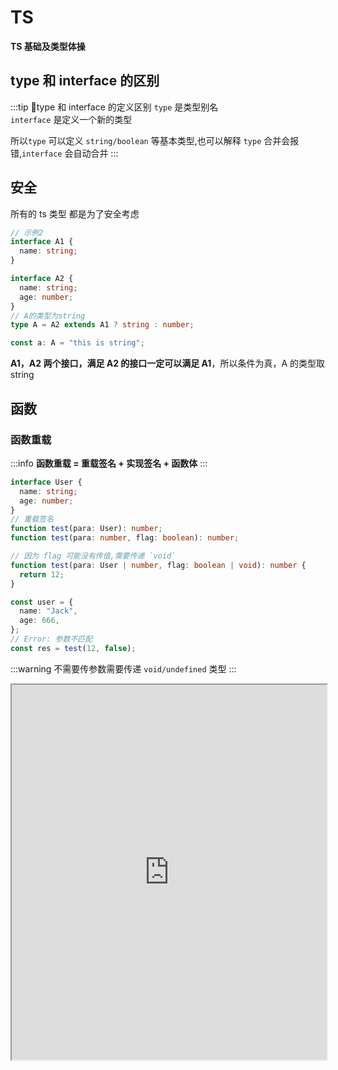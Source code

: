 # TS

**TS 基础及类型体操**

## type 和 interface 的区别

:::tip 🚀type 和 interface 的定义区别
`type` 是类型别名  
 `interface` 是定义一个新的类型

所以`type` 可以定义 `string/boolean` 等基本类型,也可以解释 `type` 合并会报错,`interface` 会自动合并
:::

## 安全

所有的 ts 类型 都是为了安全考虑

```ts
// 示例2
interface A1 {
  name: string;
}

interface A2 {
  name: string;
  age: number;
}
// A的类型为string
type A = A2 extends A1 ? string : number;

const a: A = "this is string";
```

**A1，A2 两个接口，满足 A2 的接口一定可以满足 A1**，所以条件为真，A 的类型取 string

## 函数

### 函数重载

:::info
**函数重载 = 重载签名 + 实现签名 + 函数体**
:::

```ts
interface User {
  name: string;
  age: number;
}
// 重载签名
function test(para: User): number;
function test(para: number, flag: boolean): number;

// 因为 flag 可能没有传值,需要传递 `void`
function test(para: User | number, flag: boolean | void): number {
  return 12;
}

const user = {
  name: "Jack",
  age: 666,
};
// Error: 参数不匹配
const res = test(12, false);
```

:::warning
不需要传参数需要传递 `void/undefined` 类型
:::

<iframe src="https://www.typescriptlang.org/play?#code/JYOwLgpgTgZghgYwgAgKoGdrIN4ChnIhwC2EAXMumFKAOYDc+yct5hArsQEbSMC+uAPSDkgWcTAvvGA-b0CwKrhjsQCMMAD2IZJCoAKAA5wocChmgBKCiE48ojeYuVqNEbXoPnL0ADTIYAGxYUuFRUfCDgQMw5uXlwhEUADtUAuOW8-WmRAe+VAX4DAQptASHNAAnlAHgUPQAB0wEDIvMAkBOQAAwA3FWAAE2rkOQUlVXVNMF19Q2MoZAAfSKsPXxZkAKCQsIIR+qazCyioPAIoCDB2KHUARgAmXAEENSpkdkxBgF4cJiJSCgByAClEAGsnjyYWNgA2AHHRjCZCHDwAIngPkw4OQgCHlQAOpoBYOUAnMqAWUSPIAr5QygHozUEHQAw-1DMLhTiBzpt0Mhbt0tGDvHBoRATPQgA" width="100%" height="600"/>

### 函数兼容

**子类型比父类型更加具体,父类型比子类型更宽泛,子类型可以赋值给父类型,父类型不能赋值给子类型(逆变除外)** 目的是为了安全

#### 可赋值性

```ts
interface Animal {
  name: string;
}

interface Dog extends Animal {
  break(): void;
}

let a: Animal;
let b: Dog;

// 可以赋值，子类型更佳具体，可以赋值给更佳宽泛的父类型
a = b;
// 反过来不行
b = a;
```
可赋值性在联合类型中的特性
```ts
type A = 1 | 2 | 3;
type B = 2 | 3;
let a: A;
let b: B;

// 不可赋值
b = a;
// 可以赋值
a = b;
```
A此处类型更多但是其表达的类型更宽泛，所以A是父类型，B是子类型。

因此b = a不成立（父类型不能赋值给子类型），而a = b成立（子类型可以赋值给父类型）

---
:::tip
**_赋值的主要是赋值的是函数体_**  
形参数量少的可以赋值给形参数量多的,因为形参少，在 **_函数体内_** 只能用到这些形参
:::

#### 逆变

```ts
type Func = (a: string, b: string) => void;

let sum: Func;
// 形参数量比 Func 少
let f1 = (a: string) => {};
// 形参数量比 Func 多，在函数体内可能用到了形参
let f3 = (a: string, b: string, c: string) => {};

sum = f1;
// 错误，函数体还是f3，但是形参是 sum 的
sum = f3;
// sum 的函数体内需要 3 个参数
sum("1", "2");
```

<iframe src="https://www.typescriptlang.org/play?ssl=13&ssc=17&pln=1&pc=1#code/C4TwDgpgBAYgrgOwMYF4oAoCGAuAzsAJwEsEBzAGgCM9CTSBKFAPgDcB7IgEwChuAbCMCi44AW2zxk3APTSogI31AQ8qAHU0DziYBXrWIiRRAiDr9BUAGYBGKGiw1iZRkwDeAXxlylazZJ2AsTUAw-4Ap1QL+KyoDK8oChioD3yoC-AYAUroAMSoBhckoGQkYAzOYYOPjWFNRZdORIVnS2jrzCYumm3FCyUICYqYD30d6BQYAb8YD0ZqnegGLy7Urt5aJQgCFu1SJDaKnVta2A6foDgJBygFRyicYp6ABEJhvkGwBMOxtIG-RAA" width="100%" height="600"/>

#### 协变

:::tip
**_因为有可能拿着这个返回值去做其他事情，不能少个返回值_**
:::

因为赋值赋的是函数体,不能少一个返回值

```ts
type Func = () => { name: string; age: number };

let sum: Func;
let f1 = () => {
  return { name: "zs" };
};
let f2 = () => {
  return { name: "zs", age: 20, gender: 1 };
};

// 报错,少一个返回值
sum = f1;

sum = f2;

// 使用的时候,这两个是必须存在的
sum().age / sum.name;
```

<iframe src="https://www.typescriptlang.org/play?#code/C4TwDgpgBAYgrgOwMYF4oAoCUKB8BvBAQwFsIAuAZ2ACcBLBAcwBpCHyE5iAjCagXwBQAgDYRgUCpzLxkIsVABmARihosuPFGpi41BFAIlyAcgBeFY30GjxCgEyqM2fNuC79moqTJmLLNmR2AAxMbAgAJrxkKlZCAPRxUIClRoCYqUyAiDqAAHKAVHKAK-GAe2qAPAoCksQoykKl5XZAA" width="100%" height="600"/>

### 特点

**`TS` 中只有 `函数参数` 这一处逆变**

:::tip 🚀 逆变/协变
**infer 推导的名称相同并且都处于逆变的位置，可推导出交叉类型**  
**infer 推导的名称相同并且都处于协变的位置，可推导出联合类型**
:::
交叉类型

```ts
type Bar<T> = T extends { a: (x: infer U) => void; b: (x: infer U) => void }
  ? U
  : never;

type T20 = Bar<{ a: (x: string) => void; b: (x: string) => void }>; // string
type T21 = Bar<{ a: (x: string) => void; b: (x: number) => void }>; // string & number
```

联合类型

```ts
type Foo<T> = T extends () => { a: infer U; b: infer U } ? U : never;

type T10 = Foo<() => { a: string; b: string }>; // string
type T11 = Foo<() => { a: string; b: number }>; // string | number
```

<iframe src="https://www.typescriptlang.org/play?#code/C4TwDgpgBAQghgJwDwBUB8UC8UVQgD2AgDsATAZygG8o4AuKACnwYEtiAzCBKAVQEosGAG4B7VqQDcUAEYNmbTtz6DMI8aSgBfAFBQoAfj56oDYhGHdJOnaEg4ATAAYssREhr0mLKOWAJ2AHNVdQlpOW8GPwDiYKEoMQltNGkAelTffyDbcGgUBwBGV3hkT3kfaKCQhI1w8rMAVwBbGW5qxM0tFP10zJjAqAAyKGJm1oQbG17AeWVADeUc+wAxUVFUDGxcAiIySkZ+NTKodi4eXjqjpVPtQz5TEYsrSbs8gpdsZdW9g9oorNjzyqxZJpDKAwILF5Fd4rJBfNCHMHnUYtZRdEF9IJQAA+IzG3CAA" width="100%" height="600"/>

#### 数组逆变

```ts
interface Array<T> {
  concat(...arg: T[]): T[]; // 这种写法会禁止逆变，不去检测 逆变
  // concat:(...arg:T[])=>T[]
}

let p!: Array<Parent>;
let c!: Array<Child>;
p = c;
```

### 函数扩展

```ts
function getName() {}
namespace getName {
  export const type = "form";
}

console.log(getName.type); // form
```

### 函数对象

```ts
const b = () => "hello";
b.id = false;

// 定义类型
const y: { (): string; id: boolean } = b;

// 可以写成下面的这种
type FunctionWithId = {
  (): string;
  id: boolean;
};

const x: FunctionWithId = b;
```

### 函数泛型

```ts
type ICallBack1 = <T>(item: T, idx: number) => T;

// 使用接口时确定类型，手动传入
type ICallBack<T> = (item: T, idx: number) => T;

//手动传入
let fun: ICallBack<string> = (item, idx) => item;

// 禁止手动传入,因为它的类型就是 T
let fun2: ICallBack1 = (item, idx) => item;

// 当传入一个字符串的时候，T 的类型被确定,返回值是 string 类型
fun2("aaa", 1);
```

`type ICallBack1 = <T>(item: T, idx: number) => void;` 这种是运行时,根据传入 `item` 的类型来自动推导

<iframe src="https://www.typescriptlang.org/play?ssl=12&ssc=36&pln=3&pc=1#code/FDAuE8AcFMAIEkDCBDANqgQsgxgawIywC8sAPACoB8AFAJajQC2AXLOQDSy0AmAHqwDsArowBG0AE4BKYpVgA3APY8A3CAD062IH95QBSugUuNAx8qA300B2HoCztQN4+gaPVAMP+BpI0AVSoAJ5QKaKsMFDhI0mHLgo5EjoGFjZOHn5YYTFJGSI5JVUNdSc3YFRoUFgAMyEBZh90LDxSAGdQCVoBAHMg2BCmdkipBIBvAF8U2EBAz0AjazTXdkADtUAuOUBg7UAQtxtARh1AejM2WA9M7LyBACZClGL-QiJGxma+VspOoA" width="100%" height="600"/>

## 字符串

### 固定后缀字符串

```ts
const sType: {
  [k: `${string}HD`]: any;
} = {
  aHD: "AAA",
};
```

### 字符串分发

```ts
// type T3 = "top-left" | "top-right" | "bottom-left" | "bottom-right"
type T3 = `${"top" | "bottom"}-${"left" | "right"}`;
// type T4 = 1 | "1" | 2 | 3 | "2" | "3"
type T4 = `${1 | 2 | 3}` | 1 | 2 | 3;
```

## 元祖[tuple]

**用于保存定长/定数据类型的数据**

### 可选参数

```ts
type Either2dOr3d = [number, number, number?];
const e: Either2dOr3d = [1, 1];

// 元祖类型，只能有一个数字
let d: [1 | 2 | 3] = [2];
```

### 剩余参数

```ts
type BooleansStringNumber = [...boolean[], string, number];

const f: BooleansStringNumber = ["1", 1];

// 前面只能是 boolean,或者是不填，不能是其他类型
const f: BooleansStringNumber = [false, 1, "1", 1]; //[!code error]
```

### 联合参数

```ts
// 可以不用写最后的布尔值，固定了位置
type StringNumberBooleans = [string | number, number, ...boolean[]];
let s: StringNumberBooleans = ["a", 12];
```

### 命名参数

更加详细介绍

```ts
type StringNumberBooleans = [name: string, age: number];
let s: StringNumberBooleans = ["a", 12];
```

## {} & Object & object

:::info 区别
object：表示任何非原始类型的值，包括对象、数组、函数等,但不包括 null 和 undefined

Object 表示一个 js 的全局对象,任何时候都不建议使用

{} 是 Object 的实例,和 Object 一样
:::

<iframe src="https://www.typescriptlang.org/play?#code/FDA2FMBcAIHsCMBWAuOTwGNIG5gMdALzQDeAvttAPRXSAQKoKs2gMP+BeXoJ-aghjGD0ZmopjIG8fQNHqeJEWgBtALqUa9ZoAdTQCN+PfP2jDRBYgAoAlEQB8pCtVqMmgX8UFq9Fg0j84gIyVo7s9EB66QwA0PADsAVwBbeHAAJwcQCBh8ACZUAHk7HC148XJZc2Z2bmgUvntNBPFpbPkmZR5C9RKkDN0DQmMszwtrGtTo0uJnDwH2v36uosERGKhoAA9UNXtiACIAC3BQUFhFisBYOQtAdW1AMm9AJjkuQHzlQGnNYSZt2zHosCmAT2TupYB3WAjQABMtz13mIcThcrjcCt1NJMYAAvZDkcSLACGi2AQA" width="100%" height="600"/>

## Class
### 类型
- 当把类直接作为类型时，该类型约束的是该类型必须是类的实例；即该类型获取的是该类上的实例属性和实例方法（也叫原型方法）；
- 当把typeof 类作为类型时，约束的满足该类的类型；即该类型获取的是该类上的静态属性和方法。
```ts
class People {
  name: number|undefined;
  age: number|undefined;
  constructor() {}
  static a(){}
}

// p1可以正常赋值
const p1: People = new People();

// 等号后面的People报错，类型“typeof People”缺少类型“People”中的以下属性: name, age
// const p2: People = People; //[!code error]


// p3报错，类型 "People" 中缺少属性 "prototype"，但类型 "typeof People" 中需要该属性
// const p3: typeof People = new People(); //[!code error]
// p4可以正常赋值
const p4: typeof People = People;
p4.a
``` 

## 关键字

### NonNullable

去除 null 类型,_主要利用了 TS 的分发类型_

```ts
// 原理
type NonNullable<T> = T & {};
// null | HTMLElement
let ele = document.getElementById("div");
// 去除 null
type D = NonNullable<typeof ele>; // HTMLElement
//只有 HTMLElement
(ele as D).style.color = "red";
```

### is

类型收紧的更加具体

```ts
interface Bird {
  fly: string;
}

interface Fish {
  swim: string;
}

function isBird(val: Bird | Fish): val is Bird {
  return "fly" in val;
}

// 是因为 isBird 返回的是一个 boolean 值，所以才需要一个 is 关键字
function test(a: Bird | Fish) {
  if (isBird(a)) {
    a; // Bird
  } else {
  }
}
```

### satisfies(使满足)

```ts
interface Vibe {
  mood: "happy" | "sad";
}

// vibe.mood: "happy" | "sad"
const vibe: Vibe = {
  mood: "happy",
};

// vibe.mood: "happy"
const vibe = {
  mood: "happy",
} satisfies Vibe; // [!code ++]
```

```ts
type ICustomerImage = {
  height: string;
};

type UserImage = string | ICustomerImage;

interface IUser {
  id: number;
  image: UserImage;
}

const badImage: IUser = {
  id: 1,
  image: "aa",
};

const goodImage = {
  id: 1,
  image: "aa",
} satisfies IUser; // [!code ++]

badImage.image; // 只能获取字符串和 对象的公有方法
goodImage.image; // 就是一个字符串，可以获取字符串的方法
```

### Exclude(排除)

```ts
type Exclude<T, U> = T extends U ? never : T;
```

举例来说

```ts
type A = Exclude<"key1" | "key2", "key2">; // 'key1'
```

利用了条件类型中的分配原则

```ts
type A = `Exclude<'key1' | 'key2', 'key2'>`

// 等价于

type A = `Exclude<'key1', 'key2'>` | `Exclude<'key2', 'key2'>`

// =>

type A = ('key1' extends 'key2' ? never : 'key1') | ('key'2 extends 'key2' ? never : 'key2')

// =>

// never是所有类型的子类型
type A = 'key1' | never = 'key1'
```

### Extract(提取)

```ts
type Extract<T, U> = T extends U ? T : never;
```

### ReturnType

```ts
type MyReturnType<T extends Function> = T extends (...args: any) => infer R
  ? R
  : never;
```

### keyof

遍历
:::info
如果 T 里面是 类型的集合，T[P]返回的就是类型
T 里面是 具体的值，那么 T[P]返回的就是具体的值
:::

```ts
type ExcludeType<T extends Array<any>, K extends string | number | boolean> = {
  [P in keyof T]: T[P] extends K ? never : T[P];
}[number];
```

对多个对象进行遍历

```ts
type Merge<F extends Record<string, any>, S extends Record<string, any>> = {
  [K in keyof F | keyof S]: K extends keyof S
    ? S[K]
    : K extends keyof F
    ? F[K]
    : never;
};
```

重新映射

1. Uppercase 转大写
2. Lowercase
3. Capitalize 首字母大写
4. Uncapitalize 转小写

```ts
type G1<T> = {
  // 交叉类型限制 类型 相当于取的交集，因为 Capitalize 只接受 string
  // as 重新映射
  [k in keyof T as `get${Capitalize<k & string>}`]?: () => T[k];
};
```

### lookup(查找)

```ts
type D1 = {
  a: never;
  b: never;
  c: string;
};

// 使用 keyof 的意思是 Pick 后面只能使用 'a' | 'b' |'c'
type OmitNever<T> = Pick<
  T,
  { [P in keyof T]: T[P] extends never ? never : P }[keyof T]
>; // { 'name':'zs',age :12 }['name' | 'age'] 'zs'

type Me = { name: "阿宝哥"; city: "XM" }["name" | "city"];
type Me = "阿宝哥" | "XM"; // 先生成映射类型后再利用Lookup Types

interface Example {
  a: string;
  b: boolean;
}

// 可以是 布尔也可以是 字符串
let D: Example["b" | "a"] = false;
```

### infer

infer 只能在条件类型的 extends 子句中，推断的类型变量需要可以在条件类型的 true 分支中引用。

infer 可以指代一个类型，也可以是具体的值

:::danger
元组成员必须全部具有或全部不具有名称
:::

```ts
// 代表的是一个值
type TrimLeft<V extends string> = V extends ` ${infer R}` ? R : V;
let c: TrimLeft<" abcd"> = "abcd";

// [1, 2, 5, 3, 6]
type L = Flatten<[[1, 2, 5, 3], 6]>;

// 不断递归
type Flatten<T extends any[]> = T extends [infer F, ...infer R]
  ? F extends any[]
    ? [...Flatten<F>, ...Flatten<R>]
    : [F, ...Flatten<R>]
  : T;
```

具名

```ts
// R 指代的第一个字符，infer _ 没有用到
type First<T extends any[]> = T extends [infer R, ...infer _] ? R : never;

// First<[() => 123, { a: string }] == ()=>123

// 具名元祖类型
type First<T extends any[]> = T extends [F: infer R, ...args: infer _]
  ? R
  : never;
```

指代类型

```ts
type MyParameters<V extends Function> = V extends (s: infer P) => any
  ? P
  : never;

let c: MyParameters<(a: string) => string> = "";
```

### InstanceType

```ts
type InstanceType<T extends abstract new (...args: any) => any> =
  T extends abstract new (...args: any) => infer R ? R : any;
```

```ts
class MyClass {
  name: string;
  age: number;

  constructor(name: string, age: number) {
    this.name = name;
    this.age = age;
  }
  getName() {
    return this.name;
  }
}
type MyInstanceType = InstanceType<typeof MyClass>;

const instance: MyInstanceType = new MyClass("Alice", 30);
```

## any / unknown
### keyof any 为啥是 string | number | symbol
因为 keyof 本意是提取key值,key 的类型只能是 string / number / symbol

:::info
unknown 是 top type  
any 有时候是 top type，有时候是 bottom type
:::


顶级类型

```ts
type x2 = string extends unknown ? true : false; // true
type x2 = string extends any ? true : false; // true
```

any 是 bottom type

```ts
let x: any = 1;
x = [];
```

## 分配条件类型（Distributive Conditional Types）

:::tip ✈️✈️✈️
对于使用 extends 关键字的条件类型（即上面的三元表达式类型），如果 **_extends 前面的参数_** 是一个 _泛型类型_，当传入该参数的是 _联合类型_，则使用分配律计算最终的结果。

分配律是指，将联合类型的联合项拆成单项，分别代入条件类型，然后将每个单项代入得到的结果再联合起来，得到最终的判断结果。
:::

满足两个要点即可适用分配律:

1. 参数是泛型类型
2. 代入参数的是联合类型

```ts
type P<T> = T extends "x" ? string : number;
type A3 = P<"x" | "y">; // A3的类型是 string | number
```

#### 防止条件判断中的分配

:::tip 🚀 防止条件判断中的分配
被 **数组、元组或 Promise** 等包装
:::

禁止分发

```ts{13-15}
// 元祖类型
type WrappedTuple<T> = [T] extends [boolean] ? "Y" : "N";
// 数组类型
type WrappedArray<T> = T[] extends boolean[] ? "Y" : "N";
// Promise
type WrappedPromise<T> = Promise<T> extends Promise<boolean> ? "Y" : "N";
​

type T1 = WrappedTuple<number | boolean>; // "N"
type T2 = WrappedArray<number | boolean>; // "N"
type T3 = WrappedPromise<true | false>; // "Y"

// 重要
type NoDistrubate<T> = T & {}
type UnionAsset<T> =  NoDistrubate<T> extends boolean ? true :false
// 没有分发
type s = UnionAsset<true | false>  // true

```

## enum(枚举)

### 扩展

```ts
enum Seasons {
  Spring = "Spring",
  Summer = "Summer",
}

namespace Seasons {
  export let Autum = "Autum";
  export let Winter = "Winter";
}

let s = Seasons.Autum; //[!code ++]
```

编译结果是:

```js
var Seasons;
(function (Seasons) {
  Seasons["Spring"] = "Spring";
  Seasons["Summer"] = "Summer";
})(Seasons || (Seasons = {}));

(function (Seasons) {
  Seasons.Autum = "Autum";
  Seasons.Winter = "Winter";
})(Seasons || (Seasons = {}));
```

### 获取 enum 的 key / value

```ts
enum Status {
  SUCCESS = "success",
  DANGER = "danger",
  WARNING = "warning",
}
```

#### 获取枚举的 key 类型

```ts
type StatusKey = keyof typeof Status;
// 'SUCCESS' | 'DANGER' | 'WARNING'

const keyArr: StatusKey[] = ["SUCCESS", "DANGER"]; // passed
```

#### 获取枚举的 value 类型

```ts
type StatusVal = `${Status}`;
// 'success' | 'danger' | 'warning'

const valArr: StatusVal[] = ["success", "danger", "warning"]; // passed
```

## assets

保证后续代码的安全执行,可以在后面推导出具体的类型

```ts
function assert(value: unknown, message?: string): asserts value {
  if (!value) {
    throw new Error(message);
  }
}
```

assets NonNullable

```ts
function assertNonNull<T>(obj: T): asserts obj is NonNullable<T> {
  if (obj === null || obj === undefined) {
    throw new Error("Assertion failed: Object is null or undefined");
  }
}
```

assets number[]

```ts
function assertNumberArray(value: unknown): asserts value is number[] {
  if (!(value as any[]).every(item => typeof item === "number")) {
    throw new Error();
  }
}
```

## as(重新映射)

```ts{8}
interface Person {
  name:string
  age:number
  address:string
}

type PickKeysByValues<T extends object,U>={
  [K in keyof T as T[K] extends U ? never : K]:T[K]
}

type C = PickKeysByValues<Person,string>
```



## 类型声明文件
### 声明对象
```ts
let result = myLib.makeGreeting("hello, world");
console.log("The computed greeting is:" + result);
let count = myLib.numberOfGreetings;
```

使用 `namespace` 以key-value形式声明
```ts
  declare namespace myLib {
  function makeGreeting(s: string): string;
  let numberOfGreetings: number;
}
```
### 声明变量/函数
可以以 `var/let/const` 声明变量
```ts
declare var foo1: number;
declare let foo2: boolean;
declare const foo: string;
```
可以声明函数，顺便还有类型重载
```ts
declare function foo3(s: string): string;
declare function foo3(s: number): number;
```

### 声明 class
```ts
  const myGreeter = new Greeter("hello, world");
myGreeter.greeting = "howdy";
myGreeter.showGreeting();
// 静态方法
Greeter.showGreeting2()

class SpecialGreeter extends Greeter {
  constructor() {
    super("Very special greetings");
  }
}
```
```ts
  declare class Greeter {
  constructor(greeting: string);
  greeting: string;
  showGreeting(): void;
  static showGreeting2():void
}
```

### 定义 module
```ts
import {mock,IMock} from "Mock"
mock({
  "@name": "asdf",
  "@type":12321
})
```
和其他类型一样,需要 export 导出
```ts
declare module "Mock" {
  export interface IMock {
    "@name": string;
    "@type": number;
  }
  function mock(option: Partial<IMock>): void;
  export { mock };
}
```
### 全局类型
只需要在 `.d.ts` 中不加 `export` 即是全局
```ts
interface IMock {
  "@name": string;
  "@type": number;
}

type x = 1 | 2 | 3;
``` 
## 其他
### Element / HTMLElement 的区别
```ts
let F:HTMLElement  = document.createElement("div"); 
let F1:Element  = document.createElement("div"); 
F1.style //[!code error]
F.style
```
```ts
interface HTMLElement extends Element, ElementCSSInlineStyle, ElementContentEditable, GlobalEventHandlers, HTMLOrSVGElement {
   hidden: boolean;
   readonly offsetHeight: number;
   readonly offsetLeft: number;
   click(): void;

   addEventListener<K extends keyof HTMLElementEventMap>(type: K, listener: (this: HTMLElement, ev: HTMLElementEventMap[K]) => any, options?: boolean | AddEventListenerOptions): void;
   
   removeEventListener<K extends keyof HTMLElementEventMap>(type: K, listener: (this: HTMLElement, ev: HTMLElementEventMap[K]) => any, options?: boolean | EventListenerOptions): void;
}

interface ElementCSSInlineStyle {
    readonly attributeStyleMap: StylePropertyMap;
    readonly style: CSSStyleDeclaration;
}
```
所以 `HTMLElement` 是 `Element` 的子集

## 类型体操

### lookup (0062)

本质是把 Animal 中取出 type 值相等的

```ts
interface Cat {
  type: "cat";
  breeds: "Abyssinian" | "Shorthair" | "Curl" | "Bengal";
}

interface Dog {
  type: "dog";
  breeds: "Hound" | "Brittany" | "Bulldog" | "Boxer";
  color: "brown" | "white" | "black";
}

type Animal = Cat | Dog;

type cases = [
  Expect<Equal<LookUp<Animal, "dog">, Dog>>,
  Expect<Equal<LookUp<Animal, "cat">, Cat>>
];
```

```ts
//满足分发, 会进行分发
type Extract<T, U> = T extends U ? T : never;

type LookUp<U extends { type: string }, T> = T extends U["type"]
  ? Extract<U, { type: T }>
  : never;
```

### 获取必填属性(0057)

```ts
type cases = [
  Expect<Equal<GetRequired<{ foo: number; bar?: string }>, { foo: number }>>,
  Expect<
    Equal<GetRequired<{ foo: undefined; bar?: undefined }>, { foo: undefined }>
  >
];
```

Required 只能接收一个大的类型

```ts
//  type Required<T> = {
//     [P in keyof T]-?: T[P];
// };

type GetRequired<T> = {
  [K in keyof T as T[K] extends Required<T>[K] ? K : never]: T[K];
};

type y = GetRequired<{ foo: number; bar?: string }>;
```

### 获取可选的 key 值

```ts
type cases = [
  Expect<Equal<OptionalKeys<{ a: number; b?: string }>, "b">>,
  Expect<Equal<OptionalKeys<{ a: undefined; b?: undefined }>, "b">>,
  Expect<
    Equal<
      OptionalKeys<{ a: undefined; b?: undefined; c?: string; d?: null }>,
      "b" | "c" | "d"
    >
  >,
  Expect<Equal<OptionalKeys<{}>, never>>
];
```

两种方式

1. 上文中的 `Required` 取反
   ```ts
   type OptionalKeys<T> = keyof Optional<T>;
   // 判断元素是否在 必填项中
   type Optional<T> = {
     [K in keyof T as T[K] extends Required<T>[K] ? never : K]: T[K];
   };
   ```
2. 判断是否与 `Omit` 之后的相同
   **K 写在形参里面还要再写一遍,因为是需要分发**

   ```ts
   type OptionKeys<T, K = keyof T> = K extends keyof T
     ? Omit<T, K> extends T
       ? K
       : never
     : never;

   interface Person {
     name: string;
     age?: number;
   }

   type G = OptionKeys<Person>; // age
   ```

   原因是,必填项可以继承自 `Person`,如果使用 `Omit` 忽略之后还能 extends T,则说明是 可选

   ```ts
   // {
   //    name: string;
   // }

   type L = Omit<Person, "age">;
   // true
   type X2 = L extends Person ? true : false;

   // {
   //    age: number | undefined;
   // }
   type L = Omit<Person, "name">;
   // false
   type X2 = L extends Person ? true : false;
   ```

### 设置 readOnly

```ts
type cases = [
  Expect<Alike<MyReadonly2<Todo1>, Readonly<Todo1>>>,
  // todo1 / todo2 都设置为 readonly
  Expect<Alike<MyReadonly2<Todo1, "title" | "description">, Expected>>,
  Expect<Alike<MyReadonly2<Todo2, "title" | "description">, Expected>>
];

interface Todo1 {
  title: string;
  description?: string;
  completed: boolean;
}

interface Todo2 {
  readonly title: string;
  description?: string;
  completed: boolean;
}

interface Expected {
  readonly title: string;
  readonly description?: string;
  completed: boolean;
}
```

先把所有的参数都变为`readonly`，再与后面的进行交叉

```ts{4}
type MyReadonly2<T, K extends keyof T = keyof T> = {
  readonly [P in K]: T[P]
} & {
  [P in keyof T as P extends K ? never : P]: T[P]
}
```

原因

```ts
// {
//   z:string
// }

type X3 = {
  readonly z: string;
} & {
  z: string;
};

type C<T> = {
  [k in keyof T]: T[k];
};

// 交叉类型是一个是马老师的粉丝,一个是蔡徐坤的粉丝,他们共有的粉丝是交叉类型
type g3 = C<X3>;
```

### flatten

深度数组展开

```ts
type cases = [
  Expect<Equal<Flatten<[]>, []>>,
  Expect<Equal<Flatten<[1, 2, 3, 4]>, [1, 2, 3, 4]>>,

  Expect<Equal<Flatten<[1, [2]]>, [1, 2]>>,

  Expect<Equal<Flatten<[1, 2, [3, 4], [[[5]]]]>, [1, 2, 3, 4, 5]>>,
  Expect<
    Equal<
      Flatten<[{ foo: "bar"; 2: 10 }, "foobar"]>,
      [{ foo: "bar"; 2: 10 }, "foobar"]
    >
  >
];
```

递归查询

```ts
type Flatten<T extends any[]> = T extends [infer First, ...infer RT]
  ? First extends any[]
    ? [...Flatten<First>, ...Flatten<RT>]
    : [First, ...Flatten<RT>]
  : [];
```

### StringToUnion

```ts
Expect<Equal<StringToUnion<''>, never>>,
  Expect<Equal<StringToUnion<'t'>, 't'>>,
  Expect<Equal<StringToUnion<'hello'>, 'h' | 'e' | 'l' | 'l' | 'o'>>,
  Expect<Equal<StringToUnion<'coronavirus'>, 'c' | 'o' | 'r' | 'o' | 'n' | 'a' | 'v' | 'i' | 'r' | 'u' | 's'>>,
```

使用 | 手动联合

```ts
type StringToUnion<T extends string> = T extends `${infer K}${infer Rest}`
  ? K | StringToUnion<Rest>
  : never;
```

### merge

```ts
type Foo = {
  a: number;
  b: string;
};
type Bar = {
  b: number;
  c: boolean;
};

type cases = [
  Expect<
    Equal<
      Merge<Foo, Bar>,
      {
        a: number;
        b: number;
        c: boolean;
      }
    >
  >
];
```

```ts
type Merge<
  T extends Record<string, unknown>,
  U extends Record<string, unknown>
> = {
  [K in keyof T | keyof U]: K extends keyof T
    ? T[K]
    : K extends keyof U
    ? U[K]
    : never;
};
```

### as

```ts
interface Person {
  name: string;
  age: number;
}
// getName:()=>string
type G1<T> = {
  // 交叉类型限制 类型 相当于取的交集，因为 Capitalize 只接受 string
  // as 重新映射
  [k in keyof T as `get${Capitalize<k & string>}`]?: () => T[k];
};

let l: G1<Person> = {
  getAge: () => 12,
  getName: () => "2",
};
```

### 字符串联合类型 和 string 合并

```ts
type C = "sm" | "md" | Omit<string, "sm" | "md">; // 不能 string，
// 否则 sm 和  md 不生效
let g: C = "aaa";
let f: C = "sm";
```

### 两个对象取交集

要理解 `Extract` 的作用  
`type Extract<T,U> = T extends U ? T : never`

```ts
let person1 = {
  name: "zhufeng",
  age: 11,
  address: "回龙观",
};
let person2 = {
  address: "回龙观",
};

type InterSection<T extends object, K extends object> = Pick<
  T,
  Extract<keyof T, keyof K>
>;

// {
//   address: string;
// }
type InterSectionPerson = InterSection<typeof person1, typeof person2>;
```

### 数组转联合类型

使用 `Array`

```ts
type ElementOf<T> = T extends Array<infer R> ? R : any;

type TupleToUnion = ElementOf<[string, number, boolean]>; // 使用 infer
// string | number | boolean
```

### Filter

```ts
type Filter<T, U extends keyof any, F extends any[] = []> = T extends [
  infer L,
  ...infer R
]
  ? L extends U
    ? Filter<R, U, [...F, L]>
    : Filter<R, U, F>
  : F; // 说明已经遍历完毕

type x = Filter<["a", false, 1, "dev"], string>;
```

### 🚩 联合转交叉

在 逆变 中可以联合转交叉
在 `T extends  any` 中使用了分发

```ts
type UnionToIntersection<T> = (
  T extends any ? (arg: T) => void : never
) extends (arg: infer U) => void
  ? U
  : never;

type Eg9 = UnionToIntersection<{ key1: string } | { key2: number }>;
```

### 🚩 可选 key

1. 第一种写法

```ts
type OptionalKeys<T> = {
  [P in keyof T]: {} extends Pick<T, P> ? P : never;
}[keyof T];
```

2. 第二种写法
   ```ts
   type OptionalKeys<T, P extends keyof T = keyof T> = P extends keyof T
     ? T[P] extends {}
       ? P
       : never
     : never;
   ```
3. 第三种写法

   ```ts
   type RequiredKey<T> = { [P in keyof T]-?: T[P] };

   type OptionKeys<T> = {
     [K in keyof T as T[K] extends RequiredKey<T>[K] ? never : K]: T[K];
   };
   ```

   原理

```ts
// false
type Eg2 = {} extends { key1: string } ? true : false;
// Eg3 = true
type Eg3 = {} extends { key1?: string } ? true : false;
```

### Promise 数组

:::tip
keyof 一个数组 是一个 0 | 1 | 2
:::

```ts
type N = [number, string, boolean];

type C<T> = {
  [K in keyof T]: Promise<T[K]>;
  // keyof 一个数组  也是返回一个 数组
};

let PromiseAry: C<N> = [
  Promise.resolve(2),
  Promise.resolve("a"),
  Promise.resolve(false),
];
```

不能使用 `type x =  Promise<N[number]>`,否则会变成
`type x = Promise<string | number | boolean>`

### 🚩ParseQueryString

```ts
type MergeValues<One, Other> = One extends Other ? One : [One, Other];

type MergeParams<
  OneParam extends Record<string, any>,
  OtherParam extends Record<string, any>
> = {
  [Key in keyof OneParam | keyof OtherParam]: Key extends keyof OneParam
    ? Key extends keyof OtherParam
      ? // 既存在于 oneParam ，又存在于 OtherParam
        MergeValues<OneParam[Key], OtherParam[Key]>
      : OneParam[Key]
    : Key extends keyof OtherParam
    ? OtherParam[Key]
    : never;
};

// 把 string 改成对象 -->
type ParseParam<Param extends string> =
  Param extends `${infer Key}=${infer Value}`
    ? {
        [K in Key]: Value; // 必须使用 K in Key
      }
    : {};

type ParseQueryString<Str extends string> =
  Str extends `${infer Param}&${infer Rest}`
    ? MergeParams<ParseParam<Param>, ParseQueryString<Rest>>
    : ParseParam<Str>; // 这个是最后一位 c = 3 可以直接换成 { c : 3 }

type ParseQueryStringResult = ParseQueryString<"a=1&a=2&b=2&c=3">;
```

简写

```ts
type Split<
  T,
  str extends string = "",
  Res extends any[] = []
> = T extends `${infer L}${str}${infer R}`
  ? Split<R, str, [...Res, L]>
  : [...Res, T];

type Z2 = Split<"a=1&b=2&c=3", "&">;

// [a=1,b=2,c=3] 转成 {a:1,b:2,c:3}
type Z3 = {
  [K in Z2[number] as Split<K, "=">[0]]: Split<K, "=">[1];
};
```

### 表达式重载

```ts
type Example = {
  (x: number): number;
  (x: string): string;
};

const c: Example = (a: any) => a;
c("any");
```

```ts
const is: {
  (name: string, state: boolean): string | number;
  (name: string): number | string;
} = (name: string, args?: boolean) => {
  if (args === false) {
    return name;
  } else {
    return 0;
  }
};

is("a", false);
```

```ts
interface Counter {
  (): void;
  count: number;
}
// 原理很简单
// const 定义的是固定的值 const a:string = 'a'
// const 关键字确保不会发生对变量进行重新分配，并且只保证该字面量的严格类型

// let 定义的是可变的 let a:string = 'a' 那么 a 是string
// let 扩展为更通用的类型，并允许将其重新分配给该类型的其他值
const c203 = (): Counter => {
  const c = () => {}; // 这个地方 let 报错
  c.count = 20;
  return c;
};
```

## 应用

### 对象合并

```ts
const pt = { x: 666, y: 888 };

const id = { name: "semlinker" };
// 可以获取所有属性
const x = { ...pt, ...id };

// 或者使用 Object.assign
let z = {};
const x = Object.assign(z, pt, id);
z; // [!code error]
x; //[!code ++]
```

### 联合交叉

```ts
interface ILogInUserProps {
  isLogin: boolean;
  name: string;
  age: number;
}

interface IUnLoginUserProps {
  isLogin: boolean;
  from: string;
  sex: 0 | 1;
}

type f = (ILogInUserProps | IUnLoginUserProps) & { city: string };

let a: f = {
  isLogin: false,
  name: "123",
  age: 12,
  city: "",
};
```

### 可选部分属性

先把其中的不需要可选的属性使用 `Omit` 提取出来,再使用 `Partial`把可选属性变为可选

```ts
interface User {
  name: string;
  age: number;
  hobby: string;
}

// 拿出其他值 & 让这两个值 变成可选
type C<T, S extends keyof T> = Omit<T, S> & Partial<Pick<T, S>>;

type d = Computed<C<User, "age" | "hobby">>;
```

### 🚩 获取对象的 key 值

`K extends keyof S` 是为了分发

```ts
// 遍历对象，取其中的key 值
// T 是对象,如果 F 有值的话
type Path<
  S,
  F extends string = "",
  K extends keyof S = keyof S
> = K extends keyof S
  ? S[K] extends object
    ? Path<S[K], `${F}${F extends "" ? "" : "."}${K & string}`, keyof S[K]>
    : // {name:"zs"} 非嵌套对象
      `${F}${F extends "" ? "" : "."}${K & string}`
  : any;

function fn<S>(schema: S): (path: Path<S>) => void {
  return path => {};
}

const i = fn({
  home: {
    toolbar: {
      title: "title",
      welcome: "welcome",
    },
  },
  login: {
    userName: "用户名",
    age: 20,
  },
});

i("home.toolbar.welcome");
```

<iframe width="100%" height="600px"
src="https://www.typescriptlang.org/play?#code/FAguE8AcFMAIAUCGoAWAeAygGgGK2gB6jQB2AJgM6wWgBOAliQOawC8sA5B1gNL5GlKsANbRwAewBmsDGxFipM2AD45fQsXJVRE6bID8sYLBkBtHgF1+moeIBGAK2gBjULENJUmcxawADABIAbxwAX2C8DUEqLndODgAuDgA6DnCgvgAyajpGJlC-LB1FDB9lY1gEwJD0yIEteLjYhNgAImTW9KychmYClsQScABuECNgSQBXEld6cRJYSRJMZQAKCmcUaABbRBaMAEoW1chkFBbPdAxlA7ZVADdxejJYIIraaFBJ2gXT1DvXqFRqEQM55jRYPQ5EtVm8THtWgBGABMAGZUa0sBUUOJttAWnCTLBQOJxAAbOyIWgEipE4n0UBk-FtUAMpmY2lEgDu0DJYLxLVaPL5uOgHLpoSxJklFTJ4iYjBpdMmFGgtAAcogBW1ABSugHYjQCwKuKiYgmMzkQAGKWwGWhA6jYD0VatHF45Ik8mU2jJYX8sUHIA"/>

### 🚩url search 转对象

```ts
const str = "/name?age=12&name=zs";
let s = {
  name: "zs",
  age: "12",
};

// 就是拆分,把以前的结果放前面，后面依次添加
type SplitStr<
  T extends string,
  str extends string = "?",
  Res extends string[] = []
> = T extends `${infer L}${str}${infer R}`
  ? SplitStr<R, str, [...Res, L]>
  : [...Res, T];

// type SecondQuery = ["?","age=12&name=zs"]
type SecondQuery = SplitStr<typeof str, "?">[1];
// type ThirdQuery = ["age=12", "name=zs"]
type ThirdQuery = SplitStr<SecondQuery, "&">;

type QueryParams = {
  [K in ThirdQuery[number] as SplitStr<K, "=">[0]]: SplitStr<K, "=">[1];
};

const obj10: QueryParams = {
  age: "12",
  name: "zs",
};
```

### 对象重载

```ts
type Props = {
  name: string;
} & (
  | {
      gender: "male";
      salary: number;
    }
  | {
      gender: "female";
      weight: number;
    }
);

let s: Props = {
  name: "zs",
  gender: "female",
  weight: 100,
};

let s2: Props = {
  name: "zs",
  gender: "male",
  salary: 100,
};
```
### 字符串拼接
 此处必须使用拼接的这种形式,如果使用相加的形式，会转变成字符串
```ts
  const addOrMinus = (monthOryear: "month" | "year", addOrMinus: "+" | "-") => {
  let time = new Date(tempTime.year, tempTime.month, tempTime.date);

  type N = `${"year" | "month"}${"+" | "-"}`
  let map = new Map<N, Function>([])
  map.set('year+', function () {
    tempTime.year = time.getFullYear() + 1;
  })
  map.set('year-', function () {
    tempTime.year = time.getFullYear() - 1;
  })

  map.set('month+', function () {
    let m = time.getMonth() + 1;
    const c = time.setMonth(m);
    tempTime.month = new Date(c).getMonth();
  })

  map.set('month-', function () {
    let m = time.getMonth() - 1;
    const c = time.setMonth(m);
    tempTime.month = new Date(c).getMonth();
  })

  let fn = map.get(`${monthOryear}${addOrMinus}`); //[!code hl]
  fn?.()
}
```